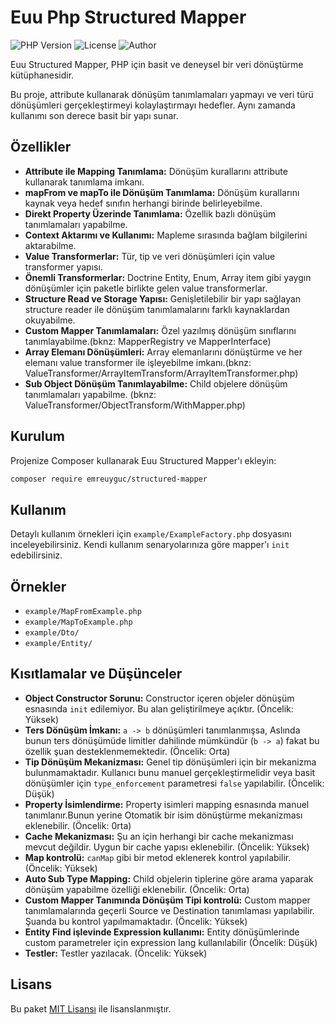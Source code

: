 # Euu Php Structured Mapper

![PHP Version](https://img.shields.io/badge/php-%3E%3D8.2-blue)
![License](https://img.shields.io/badge/license-MIT-green)
![Author](https://img.shields.io/badge/author-emreuyguc-orange)

Euu Structured Mapper, PHP için basit ve deneysel bir veri dönüştürme kütüphanesidir.

Bu proje, attribute kullanarak dönüşüm tanımlamaları yapmayı ve veri türü dönüşümleri gerçekleştirmeyi kolaylaştırmayı hedefler. Aynı zamanda kullanımı son derece basit bir yapı sunar.

## Özellikler

- **Attribute ile Mapping Tanımlama:** Dönüşüm kurallarını attribute kullanarak tanımlama imkanı.
- **mapFrom ve mapTo ile Dönüşüm Tanımlama:** Dönüşüm kurallarını kaynak veya hedef sınıfın herhangi birinde belirleyebilme.
- **Direkt Property Üzerinde Tanımlama:** Özellik bazlı dönüşüm tanımlamaları yapabilme.
- **Context Aktarımı ve Kullanımı:** Mapleme sırasında bağlam bilgilerini aktarabilme.
- **Value Transformerlar:** Tür, tip ve veri dönüşümleri için value transformer yapısı.
- **Önemli Transformerlar:** Doctrine Entity, Enum, Array item gibi yaygın dönüşümler için paketle birlikte gelen value transformerlar.
- **Structure Read ve Storage Yapısı:** Genişletilebilir bir yapı sağlayan structure reader ile dönüşüm tanımlamalarını farklı kaynaklardan okuyabilme.
- **Custom Mapper Tanımlamaları:** Özel yazılmış dönüşüm sınıflarını tanımlayabilme.(bknz: MapperRegistry ve MapperInterface)
- **Array Elemanı Dönüşümleri:** Array elemanlarını dönüştürme ve her elemanı value transformer ile işleyebilme imkanı.(bknz: ValueTransformer/ArrayItemTransform/ArrayItemTransformer.php)
- **Sub Object Dönüşüm Tanımlayabilme:** Child objelere dönüşüm tanımlamaları yapabilme. (bknz: ValueTransformer/ObjectTransform/WithMapper.php)

## Kurulum

Projenize Composer kullanarak Euu Structured Mapper'ı ekleyin:

```bash
composer require emreuyguc/structured-mapper
```

## Kullanım

Detaylı kullanım örnekleri için `example/ExampleFactory.php` dosyasını inceleyebilirsiniz. Kendi kullanım senaryolarınıza göre mapper'ı `init` edebilirsiniz.

## Örnekler

- `example/MapFromExample.php`
- `example/MapToExample.php`
- `example/Dto/`
- `example/Entity/`

## Kısıtlamalar ve Düşünceler

- **Object Constructor Sorunu:** Constructor içeren objeler dönüşüm esnasında `init` edilemiyor. Bu alan geliştirilmeye açıktır. (Öncelik: Yüksek)
- **Ters Dönüşüm İmkanı:** `a -> b` dönüşümleri tanımlanmışsa, Aslında bunun ters dönüşümüde limitler dahilinde mümkündür (`b -> a`) fakat bu özellik şuan desteklenmemektedir.  (Öncelik: Orta)
- **Tip Dönüşüm Mekanizması:** Genel tip dönüşümleri için bir mekanizma bulunmamaktadır. Kullanıcı bunu manuel gerçekleştirmelidir veya basit dönüşümler için `type_enforcement` parametresi `false` yapılabilir.  (Öncelik: Düşük)
- **Property İsimlendirme:** Property isimleri mapping esnasında manuel tanımlanır.Bunun yerine Otomatik bir isim dönüştürme mekanizması eklenebilir.  (Öncelik: 0rta)
- **Cache Mekanizması:** Şu an için herhangi bir cache mekanizması mevcut değildir. Uygun bir cache yapısı eklenebilir.  (Öncelik: Yüksek)
- **Map kontrolü:** `canMap` gibi bir metod eklenerek kontrol yapılabilir.  (Öncelik: Yüksek)
- **Auto Sub Type Mapping:** Child objelerin tiplerine göre arama yaparak dönüşüm yapabilme özelliği eklenebilir.  (Öncelik: Orta)
- **Custom Mapper Tanımında Dönüşüm Tipi kontrolü:** Custom mapper tanımlamalarında geçerli Source ve Destination tanımlaması yapılabilir. Şuanda bu kontrol yapılmamaktadır.  (Öncelik: Yüksek)
- **Entity Find işlevinde Expression kullanımı:** Entity dönüşümlerinde custom parametreler için expression lang kullanılabilir  (Öncelik: Düşük)
- **Testler:** Testler yazılacak.  (Öncelik: Yüksek)

## Lisans

Bu paket [MIT Lisansı](LICENSE.md) ile lisanslanmıştır.
